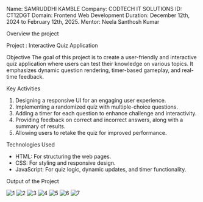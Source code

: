 Name: SAMRUDDHI KAMBLE
Company: CODTECH IT SOLUTIONS
ID: CT12DGT
Domain: Frontend Web Development
Duration: December 12th, 2024 to February 12th, 2025.
Mentor: Neela Santhosh Kumar  

Overview the project

Project : Interactive Quiz Application

Objective
The goal of this project is to create a user-friendly and interactive quiz application where users can test their knowledge on various topics. It emphasizes dynamic question rendering, timer-based gameplay, and real-time feedback.

Key Activities 
1. Designing a responsive UI for an engaging user experience.  
2. Implementing a randomized quiz with multiple-choice questions.  
3. Adding a timer for each question to enhance challenge and interactivity.  
4. Providing feedback on correct and incorrect answers, along with a summary of results.  
5. Allowing users to retake the quiz for improved performance.  

Technologies Used 
- HTML: For structuring the web pages.  
- CSS: For styling and responsive design.  
- JavaScript: For quiz logic, dynamic updates, and timer functionality.  

Output of the Project

![1](https://github.com/user-attachments/assets/4e81ed73-8b4a-4265-a32e-dae95260a356)
![2](https://github.com/user-attachments/assets/f5fd08e5-9293-4e20-be83-66ba5269437c)
![3](https://github.com/user-attachments/assets/ef052eff-81a0-4b8b-a699-d4072fa94b62)
![4](https://github.com/user-attachments/assets/ff85af92-40ec-44ca-8b45-df04065acf09)
![5](https://github.com/user-attachments/assets/4b0d9545-3852-4374-af35-fc4a862b3e4e)
![6](https://github.com/user-attachments/assets/286287cc-282d-4e7f-82a2-dedd825ac3b8)
![7](https://github.com/user-attachments/assets/158feb87-578b-4668-81dc-6b04c8d3a11d)
